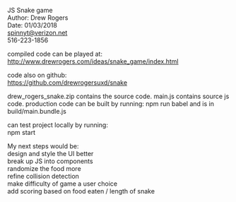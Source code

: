 JS Snake game<br/>
Author: Drew Rogers<br/>
Date: 01/03/2018<br/>
spinnyt@verizon.net<br/>
516-223-1856<br/>

compiled code can be played at:<br/>
http://www.drewrogers.com/ideas/snake_game/index.html<br/>

code also on github:<br/>
https://github.com/drewrogersuxd/snake<br/>

drew_rogers_snake.zip contains the source code.
main.js contains source js code.
production code can be built by running:
npm run babel
and is in build/main.bundle.js

can test project locally by running:<br/>
npm start

My next steps would be:<br/>
design and style the UI better<br/>
break up JS into components<br/>
randomize the food more<br/>
refine collision detection<br/>
make difficulty of game a user choice<br/>
add scoring based on food eaten / length of snake<br/>